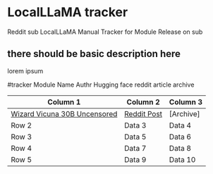 # LocalLLaMA tracker
Reddit sub LocalLLaMA Manual Tracker for Module Release on sub

## there should be basic description here
lorem ipsum

#tracker
Module Name Authr Hugging face reddit article archive

| Column 1                                          | Column 2                 | Column 3 |
| ------------------------------------------------- | ------------------------ | -------- |
| [Wizard Vicuna 30B Uncensored](https://huggingface.co/ehartford/Wizard-Vicuna-30B-Uncensored) | [Reddit Post](https://www.reddit.com/r/LocalLLaMA/comments/13vhyen/wizardvicuna30buncensored/) | [Archive]   |
| Row 2                                             | Data 3                   | Data 4   |
| Row 3                                             | Data 5                   | Data 6   |
| Row 4                                             | Data 7                   | Data 8   |
| Row 5                                             | Data 9                   | Data 10  |
